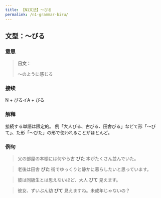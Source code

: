 ```yaml
---
title: 【N1文法】〜びる
permalink: /n1-grammar-biru/
---
```


## 文型：〜びる

### 意思

> **日文：**
> 
> 〜のように感じる


### 接续

N + びるイA + びる

### 解释

接続する単語は限定的。 例「大人びる、古びる、田舎びる」などて形「〜びて」、た形「〜びた」の形で使われることがほとんど。

### 例句

> 父の部屋の本棚には何やら古 **びた** 本がたくさん並んでいた。

> 老後は田舎 **びた** 街でゆっくりと静かに暮らしたいと思っています。

> 彼は同級生とは思えないほど、大人 **びて** 見えます。

> 彼女、ずいぶん幼 **びて** 見えますね。未成年じゃないの？

